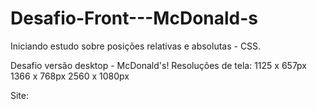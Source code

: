 # Desafio-Front---McDonald-s
Iniciando estudo sobre posições relativas e absolutas - CSS.

Desafio versão desktop - McDonald's!
Resoluções de tela: 1125 x 657px
                    1366 x 768px
                    2560 x 1080px
                    
Site: 
                    
